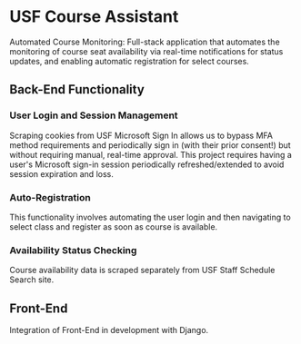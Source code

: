 # USF Course Assistant
				                
Automated Course Monitoring: Full-stack application that automates the monitoring of course seat availability via real-time notifications for status updates, and enabling automatic registration for select courses.

## Back-End Functionality

### User Login and Session Management
Scraping cookies from USF Microsoft Sign In allows us to bypass MFA method requirements and periodically sign in (with their prior consent!) but without requiring manual, real-time approval. This project requires having a user's Microsoft sign-in session periodically refreshed/extended to avoid session expiration and loss.

### Auto-Registration
This functionality involves automating the user login and then navigating to select class and register as soon as course is available.

### Availability Status Checking
Course availability data is scraped separately from USF Staff Schedule Search site.

## Front-End
Integration of Front-End in development with Django.
